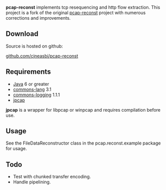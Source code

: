 __pcap-reconst__ implements tcp resequencing and http flow extraction.
This project is a fork of the original [pcap-reconst](http://code.google.com/p/pcap-reconst/) 
project with numerous corrections and improvements.

Download
--------

Source is hosted on github: 

[github.com/cjneasbi/pcap-reconst](http://github.com/cjneasbi/pcap-reconst)

Requirements
------------

* [Java](http://www.oracle.com/technetwork/java/javase/downloads/index.html) 6 or greater
* [commons-lang](http://commons.apache.org/lang/) 3.1
* [commons-logging](http://commons.apache.org/logging/) 1.1.1
* [jpcap](https://github.com/mgodave/Jpcap)

__jpcap__ is a wrapper for libpcap or winpcap and requires compilation before use.


Usage
-----

See the FileDataReconstructor class in the pcap.reconst.example package for usage.

Todo
----
* Test with chunked transfer encoding.
* Handle pipelining.
